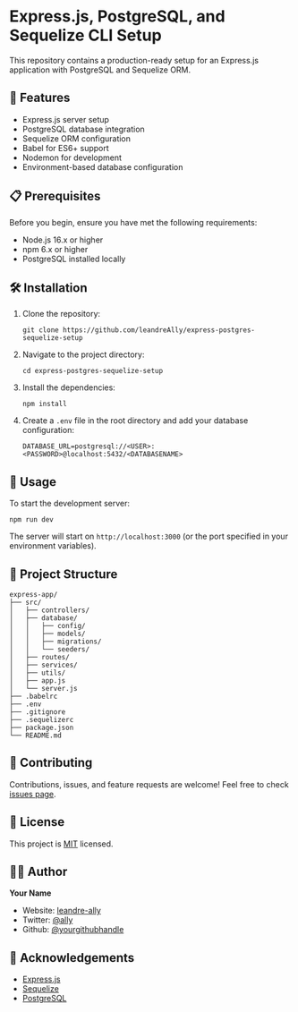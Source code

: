 # Express.js, PostgreSQL, and Sequelize CLI Setup

This repository contains a production-ready setup for an Express.js application with PostgreSQL and Sequelize ORM.

## 🚀 Features

- Express.js server setup
- PostgreSQL database integration
- Sequelize ORM configuration
- Babel for ES6+ support
- Nodemon for development
- Environment-based database configuration

## 📋 Prerequisites

Before you begin, ensure you have met the following requirements:

- Node.js 16.x or higher
- npm 6.x or higher
- PostgreSQL installed locally

## 🛠️ Installation

1. Clone the repository:

   ```
   git clone https://github.com/leandreAlly/express-postgres-sequelize-setup
   ```

2. Navigate to the project directory:

   ```
   cd express-postgres-sequelize-setup
   ```

3. Install the dependencies:

   ```
   npm install
   ```

4. Create a `.env` file in the root directory and add your database configuration:
   ```
   DATABASE_URL=postgresql://<USER>:<PASSWORD>@localhost:5432/<DATABASENAME>
   ```

## 🚦 Usage

To start the development server:

```
npm run dev
```

The server will start on `http://localhost:3000` (or the port specified in your environment variables).

## 📁 Project Structure

```
express-app/
├── src/
│   ├── controllers/
│   ├── database/
│   │   ├── config/
│   │   ├── models/
│   │   ├── migrations/
│   │   └── seeders/
│   ├── routes/
│   ├── services/
│   ├── utils/
│   ├── app.js
│   └── server.js
├── .babelrc
├── .env
├── .gitignore
├── .sequelizerc
├── package.json
└── README.md
```

## 🤝 Contributing

Contributions, issues, and feature requests are welcome! Feel free to check [issues page](https://github.com/leandreAlly/express-postgres-sequelize-setup/issues/new).

## 📝 License

This project is [MIT](https://github.com/leandreAlly/express-postgres-sequelize-setup/blob/main/LICENSE) licensed.

## 👨‍💻 Author

**Your Name**

- Website: [leandre-ally](https://leandre-ally-portfolio.vercel.app/)
- Twitter: [@ally](https://x.com/mr_ally_01)
- Github: [@yourgithubhandle](https://github.com/leandreally)

## 🙏 Acknowledgements

- [Express.js](https://expressjs.com/)
- [Sequelize](https://sequelize.org/)
- [PostgreSQL](https://www.postgresql.org/)
